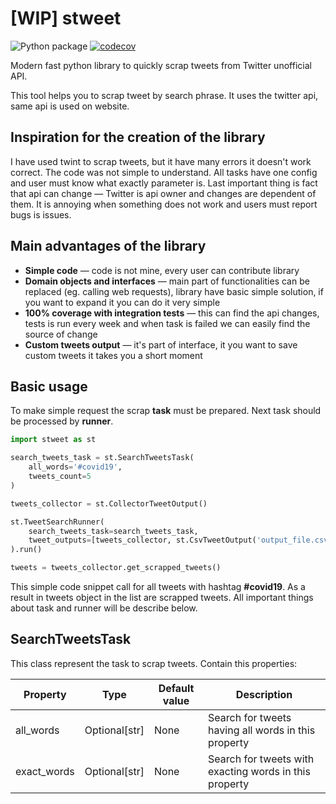 # [WIP] stweet

![Python package](https://github.com/markowanga/stweet/workflows/Python%20package/badge.svg?branch=master)
[![codecov](https://codecov.io/gh/markowanga/stweet/branch/master/graph/badge.svg?token=1PV6VC8HRF)](https://codecov.io/gh/markowanga/stweet)


Modern fast python library to quickly scrap tweets from Twitter unofficial API.

This tool helps you to scrap tweet by search phrase. It uses the twitter api, same api is used on website.

## Inspiration for the creation of the library
I have used twint to scrap tweets, but it have many errors it doesn't work correct. 
The code was not simple to understand. All tasks have one config and user must know what exactly parameter is.
Last important thing is fact that api can change — Twitter is api owner and changes are dependent of them. 
It is annoying when something does not work and users must report bugs is issues.

## Main advantages of the library
 - **Simple code** — code is not mine, every user can contribute library
 - **Domain objects and interfaces** — main part of functionalities can be replaced (eg. calling web requests),
   library have basic simple solution, if you want to expand it you can do it very simple
 - **100% coverage with integration tests** — this can find the api changes, 
   tests is run every week and when task is failed we can easily find the source of change
 - **Custom tweets output** — it's part of interface, it you want to save custom tweets it takes you a short moment

## Basic usage
To make simple request the scrap **task** must be prepared. Next task should be processed by **runner**.
```python
import stweet as st

search_tweets_task = st.SearchTweetsTask(
    all_words='#covid19',
    tweets_count=5
)

tweets_collector = st.CollectorTweetOutput()

st.TweetSearchRunner(
    search_tweets_task=search_tweets_task,
    tweet_outputs=[tweets_collector, st.CsvTweetOutput('output_file.csv')]
).run()

tweets = tweets_collector.get_scrapped_tweets()
```
This simple code snippet call for all tweets with hashtag **#covid19**.
As a result in tweets object in the list are scrapped tweets. 
All important things about task and runner will be describe below.

## SearchTweetsTask
This class represent the task to scrap tweets. Contain this properties:

|Property|Type|Default value|Description|
|--------|----|-------------|-----------|
|all_words|Optional[str]|None|Search for tweets having all words in this property|
|exact_words|Optional[str]|None|Search for tweets with exacting words in this property|